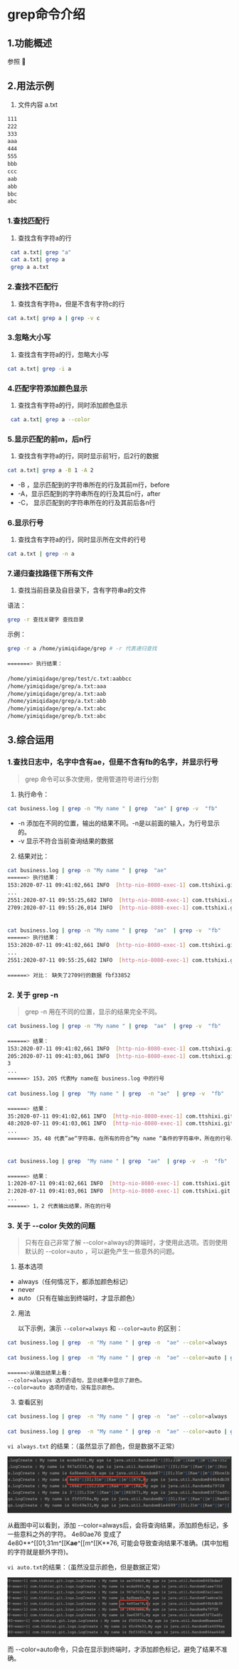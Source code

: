 # grep命令介绍

## 1.功能概述

参照 

[grep命令]: https://www.cnblogs.com/flyor/p/6411140.html



## 2.用法示例

1. 文件内容 a.txt

```bash
111
222
333
aaa
444
555
bbb
ccc
aab
abb
bbc
abc
```

### 1.查找匹配行

1. 查找含有字符a的行

```bash
 cat a.txt| grep "a"
 cat a.txt| grep a
 grep a a.txt
```

### 2.查找不匹配行

1. 查找含有字符a，但是不含有字符c的行

```bash
cat a.txt| grep a | grep -v c
```

### 3.忽略大小写

1. 查找含有字符a的行，忽略大小写

```bash
cat a.txt| grep -i a 
```

### 4.匹配字符添加颜色显示

1. 查找含有字符a的行，同时添加颜色显示

```bash
 cat a.txt| grep a --color 
```

### 5.显示匹配的前m，后n行

1. 查找含有字符a的行，同时显示前1行，后2行的数据

```bash
cat a.txt| grep a -B 1 -A 2
```

- -B ，显示匹配到的字符串所在的行及其前m行，before
- -A，显示匹配到的字符串所在的行及其后n行，after
- -C， 显示匹配到的字符串所在的行及其前后各n行

### 6.显示行号

1. 查找含有字符a的行，同时显示所在文件的行号

```bash
cat a.txt | grep -n a 
```

### 7.递归查找路径下所有文件

1. 查找当前目录及自目录下，含有字符串a的文件

语法：

```bash
grep -r 查找关键字 查找目录
```

示例：

```bash
grep -r a /home/yimiqidage/grep # -r 代表递归查找

=======> 执行结果：

/home/yimiqidage/grep/test/c.txt:aabbcc
/home/yimiqidage/grep/a.txt:aaa
/home/yimiqidage/grep/a.txt:aab
/home/yimiqidage/grep/a.txt:abb
/home/yimiqidage/grep/a.txt:abc
/home/yimiqidage/grep/b.txt:abc
```



## 3.综合运用

### 1.查找日志中，名字中含有ae，但是不含有fb的名字，并显示行号

> grep 命令可以多次使用，使用管道符号进行分割

1. 执行命令：

```bash
cat business.log | grep -n "My name " | grep  "ae" | grep -v  "fb" 
```

- -n 添加在不同的位置，输出的结果不同。-n是以前面的输入，为行号显示的。
- -v 显示不符合当前查询结果的数据

2. 结果对比：

```bash
cat business.log | grep -n "My name " | grep  "ae"  
======> 执行结果：
153:2020-07-11 09:41:02,661 INFO  [http-nio-8080-exec-1] com.ttshixi.git.logs.LogCreate : My name is ae3fd4b9,My age is java.util.Random@465bdea7
...
2551:2020-07-11 09:55:25,682 INFO  [http-nio-8080-exec-1] com.ttshixi.git.logs.LogCreate : My name is 40c49e33,My age is java.util.Random@1e4699ae
2709:2020-07-11 09:55:26,014 INFO  [http-nio-8080-exec-1] com.ttshixi.git.logs.LogCreate : My name is fbf33852,My age is java.util.Random@64ae64d8


cat business.log | grep -n "My name " | grep  "ae"  | grep -v  "fb"  
======> 执行结果：
153:2020-07-11 09:41:02,661 INFO  [http-nio-8080-exec-1] com.ttshixi.git.logs.LogCreate : My name is ae3fd4b9,My age is java.util.Random@465bdea7
...
2551:2020-07-11 09:55:25,682 INFO  [http-nio-8080-exec-1] com.ttshixi.git.logs.LogCreate : My name is 40c49e33,My age is java.util.Random@1e4699ae

======> 对比： 缺失了2709行的数据 fbf33852
```

### 2. 关于 grep -n 

> grep -n 用在不同的位置，显示的结果完全不同。



```bash
cat business.log | grep -n "My name " | grep  "ae"  | grep -v  "fb"  

======> 结果：
153:2020-07-11 09:41:02,661 INFO  [http-nio-8080-exec-1] com.ttshixi.git.logs.LogCreate : My name is ae3fd4b9,My age is java.util.Random@465bdea7
205:2020-07-11 09:41:03,061 INFO  [http-nio-8080-exec-1] com.ttshixi.git.logs.LogCreate : My name is ecda8861,My age is java.util.Random@1aee7352
3
...
======> 153，205 代表My name在 business.log 中的行号

cat business.log | grep  "My name " | grep  -n "ae"  | grep -v  "fb" 

======> 结果：
35:2020-07-11 09:41:02,661 INFO  [http-nio-8080-exec-1] com.ttshixi.git.logs.LogCreate : My name is ae3fd4b9,My age is java.util.Random@465bdea7
48:2020-07-11 09:41:03,061 INFO  [http-nio-8080-exec-1] com.ttshixi.git.logs.LogCreate : My name is ecda8861,My age is java.util.Random@1aee7352
...
======> 35，48 代表”ae“字符串，在所有的符合”My name “条件的字符串中，所在的行号。明显数字会比上一个小。


cat business.log | grep  "My name " | grep  "ae"  | grep -v  -n  "fb"  

======> 结果：
1:2020-07-11 09:41:02,661 INFO  [http-nio-8080-exec-1] com.ttshixi.git.logs.LogCreate : My name is ae3fd4b9,My age is java.util.Random@465bdea7
2:2020-07-11 09:41:03,061 INFO  [http-nio-8080-exec-1] com.ttshixi.git.logs.LogCreate : My name is ecda8861,My age is java.util.Random@1aee7352
...
======> 1，2 代表输出结果，所在的行号
```



### 3. 关于 --color 失效的问题

> 只有在自己非常了解 --color=always的弊端时，才使用此选项。否则使用默认的 --color=auto ，可以避免产生一些意外的问题。

1. 基本选项

- always（任何情况下，都添加颜色标记）
- never
- auto （只有在输出到终端时，才显示颜色）

2. 用法 

   以下示例，演示 `--color=always` 和  `--color=auto` 的区别：

```bash
cat business.log | grep  -n "My name " | grep -n  "ae" --color=always | grep -v  -n  "fb" 

cat business.log | grep  -n "My name " | grep -n  "ae" --color=auto | grep -v  -n  "fb"  

======>从输出结果上看：
--color=always 选项的语句，显示结果中显示了颜色。
--color=auto 选项的语句，没有显示颜色。
```

3. 查看区别

```bash
cat business.log | grep  -n "My name " | grep -n  "ae" --color=always | grep -v  -n  "fb"  > always.txt

cat business.log | grep  -n "My name " | grep -n  "ae" --color=auto | grep -v  -n  "fb"  > auto.txt
```

`vi always.txt` 的结果：（虽然显示了颜色，但是数据不正常）

![image-20200719224821652](color-always.png)

从截图中可以看到，添加 --color=always后，会将查询结果，添加颜色标记，多一些意料之外的字符。 4e80ae76 变成了4e80**^[[01;31m^[[K**ae**^[[m^[[K**76, 可能会导致查询结果不准确。(其中加粗的字符就是额外字符)。



`vi auto.txt`的结果：（虽然没显示颜色，但是数据正常）

![image-20200719225529467](color-auto.png)

而 --color=auto命令，只会在显示到终端时，才添加颜色标记，避免了结果不准确。

